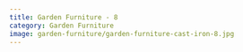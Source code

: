 ```yaml
---
title: Garden Furniture - 8
category: Garden Furniture
image: garden-furniture/garden-furniture-cast-iron-8.jpg
---
```

